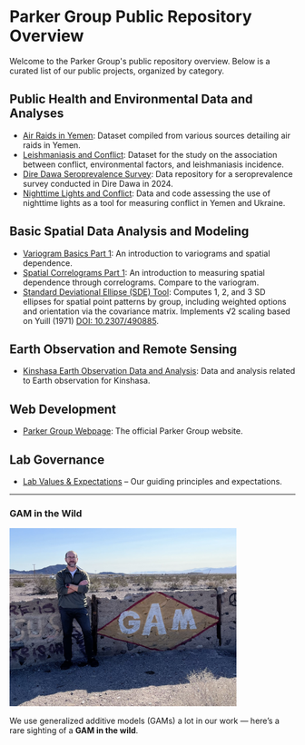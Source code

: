 # Parker Group Public Repository Overview

Welcome to the Parker Group's public repository overview. Below is a curated list of our public projects, organized by category.

## Public Health and Environmental Data and Analyses
- [Air Raids in Yemen](https://github.com/parker-group/airraids-Yemen-LancetGH): Dataset compiled from various sources detailing air raids in Yemen.
- [Leishmaniasis and Conflict](https://github.com/parker-group/leish-PNTD): Dataset for the study on the association between conflict, environmental factors, and leishmaniasis incidence.
- [Dire Dawa Seroprevalence Survey](https://github.com/parker-group/DireDawa_Seroepi): Data repository for a seroprevalence survey conducted in Dire Dawa in 2024.
- [Nighttime Lights and Conflict](https://github.com/parker-group/NTL_conflict): Data and code assessing the use of nighttime lights as a tool for measuring conflict in Yemen and Ukraine.

## Basic Spatial Data Analysis and Modeling
- [Variogram Basics Part 1](https://github.com/parker-group/variogram_tutorial1): An introduction to variograms and spatial dependence.
- [Spatial Correlograms Part 1](https://github.com/parker-group/spcorrelogram_tutorial1): An introduction to measuring spatial dependence through correlograms. Compare to the variogram.
- [Standard Deviational Ellipse (SDE) Tool](https://github.com/parker-group/SDEtool): Computes 1, 2, and 3 SD ellipses for spatial point patterns by group, including weighted options and orientation via the covariance matrix. Implements √2 scaling based on Yuill (1971) [DOI: 10.2307/490885](https://doi.org/10.2307/490885).

## Earth Observation and Remote Sensing
- [Kinshasa Earth Observation Data and Analysis](https://github.com/parker-group/Kinshasa_EO): Data and analysis related to Earth observation for Kinshasa.

## Web Development
- [Parker Group Webpage](https://github.com/parker-group/parker-group.github.io): The official Parker Group website.

## Lab Governance
- [Lab Values & Expectations](https://github.com/parker-group/parker-lab-values) – Our guiding principles and expectations.

---

### GAM in the Wild
<img src="https://raw.githubusercontent.com/parker-group/parker-group.github.io/main/images/WildGAM.jpg" alt="Daniel standing next to graffiti saying GAM" width="400">

We use generalized additive models (GAMs) a lot in our work — here’s a rare sighting of a **GAM in the wild**.
